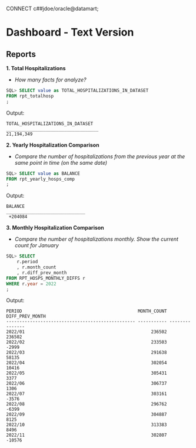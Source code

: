 CONNECT c##jdoe/oracle@datamart;

# Dashboard - Text Version
## Reports
**1. Total Hospitalizations**

-  _How many facts for analyze?_

```sql
SQL> SELECT value as TOTAL_HOSPITALIZATIONS_IN_DATASET
FROM rpt_totalhosp
;
```
Output:
```
TOTAL_HOSPITALIZATIONS_IN_DATASET
___________________________________
21,194,349
```


**2. Yearly Hospitalization Comparison**

- _Compare the number of hospitalizations from the previous year at the same point in time (on the same date)_

```sql
SQL> SELECT value as BALANCE 
FROM rpt_yearly_hosps_comp
;
```
Output:
```
BALANCE
______________________________
 +204084
```

**3. Monthly Hospitalization Comparison**

- _Compare the number of hospitalizations monthly. Show the current count for January_

```sql
SQL> SELECT 
    r.period
    , r.month_count
    , r.diff_prev_month
FROM RPT_HOSPS_MONTHLY_DIFFS r
WHERE r.year = 2022
;
```
Output:
```
PERIOD                                            MONTH_COUNT DIFF_PREV_MONTH
------------------------------------------------- ----------- ---------------
2022/01                                                236502          236502
2022/02                                                233503           -2999
2022/03                                                291638           58135
2022/04                                                302054           10416
2022/05                                                305431            3377
2022/06                                                306737            1306
2022/07                                                303161           -3576
2022/08                                                296762           -6399
2022/09                                                304887            8125
2022/10                                                313383            8496
2022/11                                                302807          -10576
```